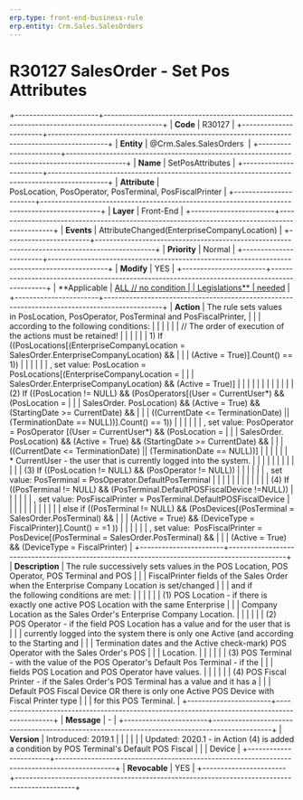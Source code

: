 ```yaml
---
erp.type: front-end-business-rule
erp.entity: Crm.Sales.SalesOrders
---
```


# R30127 SalesOrder - Set Pos Attributes
+-----------------------+----------------------------------------------------------------------------------------------+
| **Code**              | R30127                                                                                       |
+-----------------------+----------------------------------------------------------------------------------------------+
| **Entity**            | @Crm.Sales.SalesOrders                                                                                   |
+-----------------------+----------------------------------------------------------------------------------------------+
| **Name**              | SetPosAttributes                                                                             |
+-----------------------+----------------------------------------------------------------------------------------------+
| **Attribute**         | PosLocation, PosOperator, PosTerminal, PosFiscalPrinter                                      |
+-----------------------+----------------------------------------------------------------------------------------------+
| **Layer**             | Front-End                                                                                    |
+-----------------------+----------------------------------------------------------------------------------------------+
| **Events**            | AttributeChanged(EnterpriseCompanyLocation)                                                  |
+-----------------------+----------------------------------------------------------------------------------------------+
| **Priority**          | Normal                                                                                       |
+-----------------------+----------------------------------------------------------------------------------------------+
| **Modify**            | YES                                                                                          |
+-----------------------+----------------------------------------------------------------------------------------------+
| **Applicable          | [ALL // no condition                                                                         |
| Legislations**        | needed](https://confluence.erp.net/display/techdoc/Country+Specific+Functionality)           |
+-----------------------+----------------------------------------------------------------------------------------------+
| **Action**            | The rule sets values in PosLocation, PosOperator, PosTerminal and PosFiscalPrinter,          |
|                       | according to the following conditions:                                                       |
|                       |                                                                                              |
|                       | // The order of execution of the actions must be retained!                                   |
|                       |                                                                                              |
|                       | 1\) If ((PosLocations\[(EnterpriseCompanyLocation = SalesOrder.EnterpriseCompanyLocation) && |
|                       | (Active = True)\].Count() == 1))                                                             |
|                       |                                                                                              |
|                       | , set value: PosLocation = PosLocations\[(EnterpriseCompanyLocation =                        |
|                       | SalesOrder.EnterpriseCompanyLocation) && (Active = True)\]                                   |
|                       |                                                                                              |
|                       |                                                                                              |
|                       |                                                                                              |
|                       | \(2\) If ((PosLocation != NULL) && (PosOperators\[(User = CurrentUser\*) && (PosLocation =   |
|                       | SalesOrder. PosLocation) && (Active = True) && (StartingDate \>= CurrentDate) &&             |
|                       | ((CurrentDate \<= TerminationDate) \|\| (TerminationDate == NULL))\].Count() == 1))          |
|                       |                                                                                              |
|                       | , set value: PosOperator = PosOperator \[(User = CurrentUser\*) && (PosLocation =            |
|                       | SalesOrder. PosLocation) && (Active = True) && (StartingDate \>= CurrentDate) &&             |
|                       | ((CurrentDate \<= TerminationDate) \|\| (TerminationDate == NULL))\]                         |
|                       |                                                                                              |
|                       | \* CurrentUser - the user that is currently logged into the system.                          |
|                       |                                                                                              |
|                       |                                                                                              |
|                       |                                                                                              |
|                       | \(3\) If ((PosLocation != NULL) && (PosOperator != NULL))                                    |
|                       |                                                                                              |
|                       | , set value: PosTerminal = PosOperator.DefaultPosTerminal                                    |
|                       |                                                                                              |
|                       |                                                                                              |
|                       |                                                                                              |
|                       | \(4\) If ((PosTerminal != NULL) && (PosTerminal.DefaultPOSFiscalDevice !=NULL))              |
|                       |                                                                                              |
|                       | , set value: PosFiscalPrinter = PosTerminal.DefaultPOSFiscalDevice                           |
|                       |                                                                                              |
|                       |                                                                                              |
|                       |                                                                                              |
|                       | else if ((PosTerminal != NULL) && (PosDevices\[(PosTerminal = SalesOrder.PosTerminal) &&     |
|                       | (Active = True) && (DeviceType = FiscalPrinter)\].Count() = =1 ))                            |
|                       |                                                                                              |
|                       | , set value:  PosFiscalPrinter = PosDevice\[(PosTerminal = SalesOrder.PosTerminal) &&        |
|                       | (Active = True) && (DeviceType = FiscalPrinter)                                              |
+-----------------------+----------------------------------------------------------------------------------------------+
| **Description**       | The rule successively sets values in the POS Location, POS Operator, POS Terminal and POS    |
|                       | FiscalPrinter fields of the Sales Order when the Enterprise Company Location is set/changed  |
|                       | and if the following conditions are met:                                                     |
|                       |                                                                                              |
|                       | (1) POS Location - if there is exactly one active POS Location with the same Enterprise      |
|                       | Company Location as the Sales Order\'s Enterprise Company Location.                          |
|                       |                                                                                              |
|                       | \(2\) POS Operator - if the field POS Location has a value and for the user that is          |
|                       | currently logged into the system there is only one Active (and according to the Starting and |
|                       | Termination dates and the Active check-mark) POS Operator with the Sales Order\'s POS        |
|                       | Location.                                                                                    |
|                       |                                                                                              |
|                       | \(3\) POS Terminal - with the value of the POS Operator\'s Default Pos Terminal - if the     |
|                       | fields POS Location and POS Operator have values.                                            |
|                       |                                                                                              |
|                       | \(4\) POS Fiscal Printer - if the Sales Order\'s POS Terminal has a value and it has a       |
|                       | Default POS Fiscal Device OR there is only one Active POS Device with Fiscal Printer type    |
|                       | for this POS Terminal.                                                                       |
+-----------------------+----------------------------------------------------------------------------------------------+
| **Message**           | \-                                                                                           |
+-----------------------+----------------------------------------------------------------------------------------------+
| **Version**           | Introduced: 2019.1                                                                           |
|                       |                                                                                              |
|                       | Updated: 2020.1 - in Action (4) is added a condition by POS Terminal\'s Default POS Fiscal   |
|                       | Device                                                                                       |
+-----------------------+----------------------------------------------------------------------------------------------+
| **Revocable**         | YES                                                                                          |
+-----------------------+----------------------------------------------------------------------------------------------+

  

  

  
